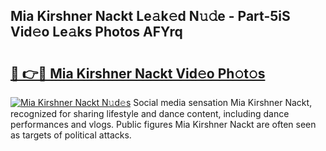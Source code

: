 ## Mia Kirshner Nackt Le𝚊k𝚎d N𝚞𝚍e - Part-5iS Vid𝚎o Le𝚊ks Photos AFYrq

# <h2><a href="http://fb7cuo6.evod.top/?m=Mia+Kirshner+Nackt">🔗 👉🔴 Mia Kirshner Nackt Vid𝚎o Ph𝚘t𝚘s</a></h2>

[![Mia Kirshner Nackt N𝚞d𝚎s](https://i.imgur.com/8V9OHl7.gif)](http://fb7cuo6.evod.top/?m=Mia+Kirshner+Nackt)
Social media sensation Mia Kirshner Nackt, recognized for sharing lifestyle and dance content, including dance performances and vlogs. Public figures Mia Kirshner Nackt are often seen as targets of political attacks. 
